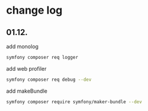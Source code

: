 # change log

## 01.12.
add monolog
```bash
symfony composer req logger
```

add web profiler
```bash
symfony composer req debug --dev
```

add makeBundle
```bash
symfony composer require symfony/maker-bundle --dev
```
